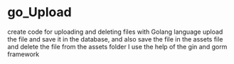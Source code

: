 # go_Upload
create code for uploading and deleting files with Golang language  upload the file and save it in the database, and also save the file in the assets file  and delete the file from the assets folder  I use the help of the gin and gorm framework

